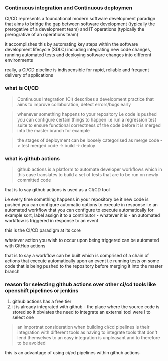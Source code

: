 ### Continuous integration and Continuous deploymen

CI/CD represents a foundational modern software development paradign that aims to bridge the gap between software development (typically the prerogative of a development team) and IT operations (typically the prerogrative of an operations team) 

it accomplishes this by automating key steps within the software development lifecycle (SDLC) including integrating new code changes, running automated tests and deploying software changes into different environments

really, a CI/CD pipeline is indispensible for rapid, reliable and frequent delivery of applications

### what is CI/CD

> Continuous Integration (CI) describes a development practice that aims to improve collaboration, detect errors/bugs early 

>whenever something happens to your repository i.e code is pushed you can configure certain things to happen i.e run a regression test suite to ensure functional correctness of the code before it is merged into the master branch for example

> the stages of deployment can be loosely categorised as merge code -> test merged code -> build -> deploy

### what is github actions

>github actions is a platform to automate developer workflows which in this case translates to build a set of tests that are to be run on newly committed code 

that is to say github actions is used as a CI/CD tool

i.e every time something happens in your repository be it new code is pushed you can configure automatic options to execute in response i.e an automated workflow that you can configure to execute automatically for example sort, label assign it to a contributor - whatever it is - an automated workflow is triggered in response to an event 

this is the CI/CD paradigm at its core

whatever action you wish to occur upon being triggered can be automated with GitHub actions 

that is to say a workflow can be built which is comprised of a chain of actions that execute automatically upon an event i.e running tests on some code that is being pushed to the repository before merging it into the master branch 

### reason for selecting github actions over other ci/cd tools like openshift pipelines or jenkins

1. github actions has a free tier 
2. it is already integrated with github - the place where the source code is stored so it obviates the need to integrate an external tool were I to select one 

> an importnat consideration when building ci/cd pipelines is their integration with different tools 
as having to integrate tools that don't lend themselves to an easy integration is unpleasant and to therefore to be avoided 

this is an advantage of using ci/cd pipelines within github actions 

